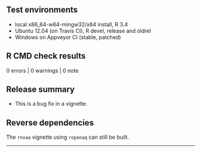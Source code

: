 ## Test environments
* local x86_64-w64-mingw32/x64 install, R 3.4
* Ubuntu 12.04 (on Travis CI), R devel, release and oldrel
* Windows on Appveyor CI (stable, patched)

## R CMD check results

0 errors | 0 warnings | 0 note

## Release summary

* This is a bug fix in a vignette.

## Reverse dependencies

The `rnoaa` vignette using `ropenaq` can still be built.

---


